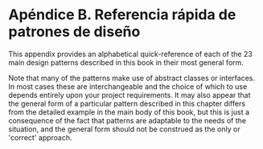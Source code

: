# Apéndice B. Referencia rápida de patrones de diseño

This appendix provides an alphabetical quick-reference of each of the 23 main design patterns described in this book in their most general form.

Note that many of the patterns make use of abstract classes or interfaces. In most cases these are interchangeable and the choice of which to use depends entirely upon your project requirements. It may also appear that the general form of a particular pattern described in this chapter differs from the detailed example in the main body of this book, but this is just a consequence of the fact that patterns are adaptable to the needs of the situation, and the general form should not be construed as the only or 'correct' approach.

